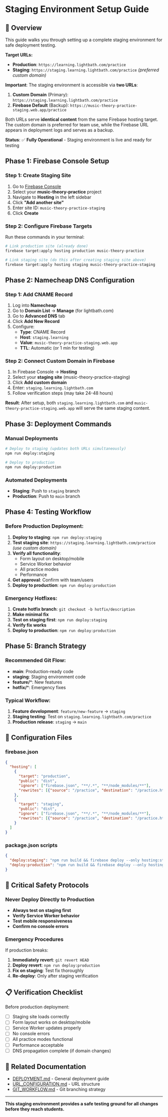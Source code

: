 # Staging Environment Setup Guide

## 🎯 Overview

This guide walks you through setting up a complete staging environment for safe deployment testing.

**Target URLs:**
- **Production**: `https://learning.lightbath.com/practice`
- **Staging**: `https://staging.learning.lightbath.com/practice` *(preferred custom domain)*

**Important**: The staging environment is accessible via **two URLs**:
1. **Custom Domain** (Primary): `https://staging.learning.lightbath.com/practice`
2. **Firebase Default** (Backup): `https://music-theory-practice-staging.web.app/practice`

Both URLs serve **identical content** from the same Firebase hosting target. The custom domain is preferred for team use, while the Firebase URL appears in deployment logs and serves as a backup.

**Status**: ✅ **Fully Operational** - Staging environment is live and ready for testing

## Phase 1: Firebase Console Setup

### Step 1: Create Staging Site
1. Go to [Firebase Console](https://console.firebase.google.com/)
2. Select your **music-theory-practice** project
3. Navigate to **Hosting** in the left sidebar
4. Click **"Add another site"**
5. Enter site ID: `music-theory-practice-staging`
6. Click **Create**

### Step 2: Configure Firebase Targets
Run these commands in your terminal:

```bash
# Link production site (already done)
firebase target:apply hosting production music-theory-practice

# Link staging site (do this after creating staging site above)
firebase target:apply hosting staging music-theory-practice-staging
```

## Phase 2: Namecheap DNS Configuration

### Step 1: Add CNAME Record
1. Log into **Namecheap**
2. Go to **Domain List** → **Manage** (for lightbath.com)
3. Go to **Advanced DNS** tab
4. Click **Add New Record**
5. Configure:
   - **Type**: CNAME Record
   - **Host**: `staging.learning`
   - **Value**: `music-theory-practice-staging.web.app`
   - **TTL**: Automatic (or 1 min for testing)

### Step 2: Connect Custom Domain in Firebase
1. In Firebase Console → **Hosting**
2. Select your **staging site** (music-theory-practice-staging)
3. Click **Add custom domain**
4. Enter: `staging.learning.lightbath.com`
5. Follow verification steps (may take 24-48 hours)

**Result**: After setup, both `staging.learning.lightbath.com` and `music-theory-practice-staging.web.app` will serve the same staging content.

## Phase 3: Deployment Commands

### Manual Deployments
```bash
# Deploy to staging (updates both URLs simultaneously)
npm run deploy:staging

# Deploy to production
npm run deploy:production
```

### Automated Deployments
- **Staging**: Push to `staging` branch
- **Production**: Push to `main` branch

## Phase 4: Testing Workflow

### Before Production Deployment:
1. **Deploy to staging**: `npm run deploy:staging`
2. **Test staging site**: `https://staging.learning.lightbath.com/practice` *(use custom domain)*
3. **Verify all functionality**:
   - Form layout on desktop/mobile
   - Service Worker behavior
   - All practice modes
   - Performance
4. **Get approval**: Confirm with team/users
5. **Deploy to production**: `npm run deploy:production`

### Emergency Hotfixes:
1. **Create hotfix branch**: `git checkout -b hotfix/description`
2. **Make minimal fix**
3. **Test on staging first**: `npm run deploy:staging`
4. **Verify fix works**
5. **Deploy to production**: `npm run deploy:production`

## Phase 5: Branch Strategy

### Recommended Git Flow:
- **main**: Production-ready code
- **staging**: Staging environment code
- **feature/***: New features
- **hotfix/***: Emergency fixes

### Typical Workflow:
1. **Feature development**: `feature/new-feature` → `staging`
2. **Staging testing**: Test on `staging.learning.lightbath.com/practice`
3. **Production release**: `staging` → `main`

## 🔧 Configuration Files

### firebase.json
```json
{
  "hosting": [
    {
      "target": "production",
      "public": "dist",
      "ignore": ["firebase.json", "**/.*", "**/node_modules/**"],
      "rewrites": [{"source": "/practice", "destination": "/practice.html"}]
    },
    {
      "target": "staging",
      "public": "dist", 
      "ignore": ["firebase.json", "**/.*", "**/node_modules/**"],
      "rewrites": [{"source": "/practice", "destination": "/practice.html"}]
    }
  ]
}
```

### package.json scripts
```json
{
  "deploy:staging": "npm run build && firebase deploy --only hosting:staging",
  "deploy:production": "npm run build && firebase deploy --only hosting:production"
}
```

## 🚨 Critical Safety Protocols

### Never Deploy Directly to Production
- **Always test on staging first**
- **Verify Service Worker behavior**
- **Test mobile responsiveness**
- **Confirm no console errors**

### Emergency Procedures
If production breaks:
1. **Immediately revert**: `git revert HEAD`
2. **Deploy revert**: `npm run deploy:production`
3. **Fix on staging**: Test fix thoroughly
4. **Re-deploy**: Only after staging verification

## 📋 Verification Checklist

Before production deployment:
- [ ] Staging site loads correctly
- [ ] Form layout works on desktop/mobile
- [ ] Service Worker updates properly
- [ ] No console errors
- [ ] All practice modes functional
- [ ] Performance acceptable
- [ ] DNS propagation complete (if domain changes)

## 🔗 Related Documentation

- [DEPLOYMENT.md](DEPLOYMENT.md) - General deployment guide
- [URL_CONFIGURATION.md](URL_CONFIGURATION.md) - URL structure
- [GIT_WORKFLOW.md](GIT_WORKFLOW.md) - Git branching strategy

---

**This staging environment provides a safe testing ground for all changes before they reach students.** 
